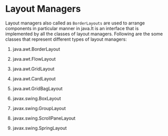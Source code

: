 # Layout Managers

Layout managers also called as ```BorderLayouts``` are used to arrange components in particular manner in java.It is an interface that is implemented by all the classes of layout managers. Following are the some classes that represent different types of layout managers:

  1. java.awt.BorderLayout
  
  1. java.awt.FlowLayout 
  
  1. java.awt.GridLayout
  
  1. java.awt.CardLayout
  
  1. java.awt.GridBagLayout
  
  1. javax.swing.BoxLayout
  
  1. javax.swing.GroupLayout
  
  1. javax.swing.ScrollPaneLayout
  
  1. javax.swing.SpringLayout 
